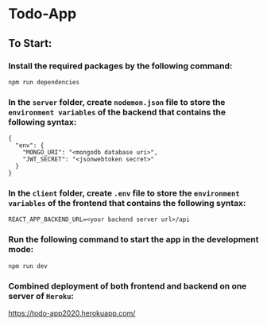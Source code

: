 # Todo-App

## To Start:

### Install the required packages by the following command:

```
npm run dependencies
```

### In the `server` folder, create `nodemon.json` file to store the `environment variables` of the backend that contains the following syntax:

```
{
  "env": {
    "MONGO_URI": "<mongodb database uri>",
    "JWT_SECRET": "<jsonwebtoken secret>"
  }
}
```
### In the `client` folder, create `.env` file to store the `environment variables` of the frontend that contains the following syntax:

```
REACT_APP_BACKEND_URL=<your backend server url>/api
```

### Run the following command to start the app in the development mode:

```
npm run dev
```

### Combined deployment of both frontend and backend on one server of `Heroku`:

https://todo-app2020.herokuapp.com/

